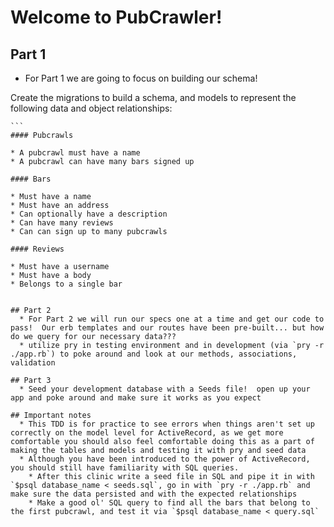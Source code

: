 # Welcome to PubCrawler!

## Part 1
  * For Part 1 we are going to focus on building our schema!

  Create the migrations to build a schema, and models to represent the following data and object relationships:

    ```
    #### Pubcrawls

    * A pubcrawl must have a name
    * A pubcrawl can have many bars signed up

    #### Bars

    * Must have a name
    * Must have an address
    * Can optionally have a description
    * Can have many reviews
    * Can can sign up to many pubcrawls

    #### Reviews

    * Must have a username
    * Must have a body
    * Belongs to a single bar
```

## Part 2
  * For Part 2 we will run our specs one at a time and get our code to pass!  Our erb templates and our routes have been pre-built... but how do we query for our necessary data???
  * utilize pry in testing environment and in development (via `pry -r ./app.rb`) to poke around and look at our methods, associations, validation

## Part 3
  * Seed your development database with a Seeds file!  open up your app and poke around and make sure it works as you expect

## Important notes
  * This TDD is for practice to see errors when things aren't set up correctly on the model level for ActiveRecord, as we get more comfortable you should also feel comfortable doing this as a part of making the tables and models and testing it with pry and seed data
  * Although you have been introduced to the power of ActiveRecord, you should still have familiarity with SQL queries.  
    * After this clinic write a seed file in SQL and pipe it in with `$psql database_name < seeds.sql`, go in with `pry -r ./app.rb` and make sure the data persisted and with the expected relationships
    * Make a good ol' SQL query to find all the bars that belong to the first pubcrawl, and test it via `$psql database_name < query.sql`
